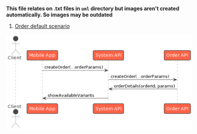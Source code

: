 **This file relates on .txt files in ``uml`` directory but images aren't created automatically. So images may be outdated**

1. [Order default scenario](./order-default-scenario.txt)

![order-default-scenario.png](..%2Ffiles%2Forder-default-scenario.png)
